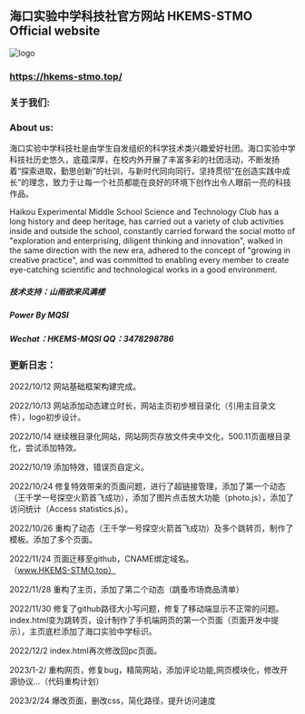 ## 海口实验中学科技社官方网站 HKEMS-STMO Official website
![logo](https://hkems-stmo.top/images/up_images/logo.png)
### https://hkems-stmo.top/
### 关于我们:
### About us:

海口实验中学科技社是由学生自发组织的科学技术类兴趣爱好社团。海口实验中学科技社历史悠久，底蕴深厚，在校内外开展了丰富多彩的社团活动，不断发扬着“探索进取，勤思创新”的社训，与新时代同向同行，坚持贯彻“在创造实践中成长”的理念，致力于让每一个社员都能在良好的环境下创作出令人眼前一亮的科技作品。


Haikou Experimental Middle School Science and Technology Club has a long history and deep heritage, has carried out a variety of club activities inside and outside the school, constantly carried forward the social motto of "exploration and enterprising, diligent thinking and innovation", walked in the same direction with the new era, adhered to the concept of "growing in creative practice", and was committed to enabling every member to create eye-catching scientific and technological works in a good environment.

##### 技术支持：山雨欲来风满楼
##### Power By MQSI
##### Wechat：HKEMS-MQSI QQ：3478298786

### 更新日志：
2022/10/12 网站基础框架构建完成。

2022/10/13 网站添加动态建立时长，网站主页初步根目录化（引用主目录文件），logo初步设计。

2022/10/14 继续根目录化网站，网站网页存放文件夹中文化，500.11页面根目录化，尝试添加特效。

2022/10/19 添加特效，错误页自定义。

2022/10/24 修复特效带来的页面问题，进行了超链接管理，添加了第一个动态（王千学一号探空火箭首飞成功），添加了图片点击放大功能（photo.js），添加了访问统计（Access statistics.js）。

2022/10/26 重构了动态（王千学一号探空火箭首飞成功）及多个跳转页，制作了模板。添加了多个页面。

2022/11/24 页面迁移至github，CNAME绑定域名。（www.HKEMS-STMO.top）

2022/11/28 重构了主页，添加了第二个动态（跳蚤市场商品清单）

2022/11/30 修复了github路径大小写问题，修复了移动端显示不正常的问题。index.html变为跳转页，设计制作了手机端网页的第一个页面（页面开发中提示），主页底栏添加了海口实验中学标识。

2022/12/2 index.html再次修改回pc页面。

2023/1-2/ 重构网页，修复bug，精简网站，添加评论功能,网页模块化，修改开源协议...（代码重构计划）

2023/2/24 爆改页面，删改css，简化路径，提升访问速度
